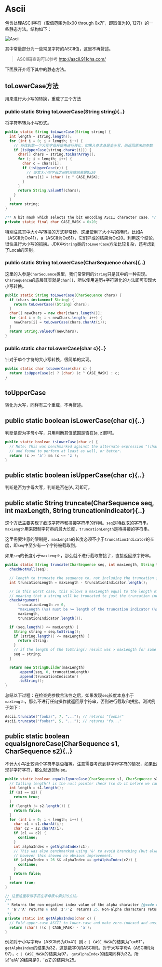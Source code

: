 # Ascii

包含处理ASCII字符（取值范围为0x00 through 0x7F，即取值为[0, 127)）的一些静态方法。结构如下：

![Ascii](https://ws2.sinaimg.cn/large/006tNc79ly1fvts6vpwpnj30j40iq74j.jpg)

其中常量部分为一些常见字符的ASCII值，这里不再赘述。

> ASCII码查询可以参考 http://ascii.911cha.com/

下面展开介绍下其中的静态方法。


## toLowerCase方法
用来进行大小写的转换，重载了三个方法
### public static String toLowerCase(String string){..}
将字符串转为小写形式。
```Java
public static String toLowerCase(String string) {
  int length = string.length();
  for (int i = 0; i < length; i++) {
    // 将找到第一个大写字母开始再进行转化，如果入参本身是全小写，则返回原来的参数
    if (isUpperCase(string.charAt(i))) {
      char[] chars = string.toCharArray();
      for (; i < length; i++) {
        char c = chars[i];
        if (isUpperCase(c)) {
          // 英文大小写字母之间的异或结果是Ox20
          chars[i] = (char) (c ^ CASE_MASK);
        }
      }
      return String.valueOf(chars);
    }
  }
  return string;
}

/** A bit mask which selects the bit encoding ASCII character case. */
private static final char CASE_MASK = 0x20;
```
特别注意其中大小写转换的方式非常秒，这里使用了大小写的掩码。比如A（ASCII为Ox41），a（ASCII为Ox61），它们异或的结果为Ox20。利用这个结论，很快进行大小写的抓换。JDK中`String`类的`toLowerCase`方法比较复杂，还考虑到了Local的区别。

### public static String toLowerCase(CharSequence chars){..}
这里的入参是`CharSequence`类型，我们常常用的`String`只是其中的一种实现。`CharSequence`的底层其实就是`char[]`，所以使用遍历+字符转化的方法即可实现大小写转换。

```java
public static String toLowerCase(CharSequence chars) {
  if (chars instanceof String) {
    return toLowerCase((String) chars);
  }
  char[] newChars = new char[chars.length()];
  for (int i = 0; i < newChars.length; i++) {
    newChars[i] = toLowerCase(chars.charAt(i));
  }
  return String.valueOf(newChars);
}
```

### public static char toLowerCase(char c){..}
针对于单个字符的大小写转换，很简单的实现。
```Java
public static char toLowerCase(char c) {
  return isUpperCase(c) ? (char) (c ^ CASE_MASK) : c;
}
```

## toUpperCase
转化为大写，同样有三个重载，不再赘述。

## public static boolean isLowerCase(char c){..}
判断是否为字母小写，只用判断其值范围是否在[a, z]即可。
```Java
public static boolean isLowerCase(char c) {
  // Note: This was benchmarked against the alternate expression "(char)(c - 'a') < 26" (Nov '13)
  // and found to perform at least as well, or better.
  return (c >= 'a') && (c <= 'z');
}
```

## public static boolean isUpperCase(char c){..}
判断是否为字母大写，判断是否在[A, Z]即可。

## public static String truncate(CharSequence seq, int maxLength, String truncationIndicator){..}
这个方法主要实现了截取字符串和拼接字符串的作用。`seq`是待截取的字符串。`maxLength`用来限制字符串的最大长度，`truncationLength`是待拼接的字符串。

这里需要注意的限制是，`maxLength`的长度必须不小于`truncationIndicator`的长度，即`seq`中至少有一个字符被截取到。

如果`seq`的长度小于`maxLength`，那么就不进行截取拼接了，直接返回原字符串。

```Java
public static String truncate(CharSequence seq, int maxLength, String truncationIndicator) {
  checkNotNull(seq);

  // length to truncate the sequence to, not including the truncation indicator
  int truncationLength = maxLength - truncationIndicator.length();

  // in this worst case, this allows a maxLength equal to the length of the truncationIndicator,
  // meaning that a string will be truncated to just the truncation indicator itself
  checkArgument(
      truncationLength >= 0,
      "maxLength (%s) must be >= length of the truncation indicator (%s)",
      maxLength,
      truncationIndicator.length());

  if (seq.length() <= maxLength) {
    String string = seq.toString();
    if (string.length() <= maxLength) {
      return string;
    }
    // if the length of the toString() result was > maxLength for some reason, truncate that
    seq = string;
  }

  return new StringBuilder(maxLength)
      .append(seq, 0, truncationLength)
      .append(truncationIndicator)
      .toString();
}
```
总结以下过程：在检查完参数合法性之后，如果发现`seq`长度本身小于`maxLength`，那么不进行任何操作就返回原字符串，否则进行截取和拼接。测试例子如下：
```Java
Ascii.truncate("foobar", 7, "..."); // returns "foobar"
Ascii.truncate("foobar", 5, "..."); // returns "fo..."
```

## public static boolean equalsIgnoreCase(CharSequence s1, CharSequence s2){..}
不计大小写比较两个字符串是否相等。注意需要考虑到非字母字符的情况，如果出现非字符字符，那么就返回false。

```Java
public static boolean equalsIgnoreCase(CharSequence s1, CharSequence s2) {
  // Calling length() is the null pointer check (so do it before we can exit early).
  int length = s1.length();
  if (s1 == s2) {
    return true;
  }
  if (length != s2.length()) {
    return false;
  }
  for (int i = 0; i < length; i++) {
    char c1 = s1.charAt(i);
    char c2 = s2.charAt(i);
    if (c1 == c2) {
      continue;
    }
    int alphaIndex = getAlphaIndex(c1);
    // This was also benchmarked using '&' to avoid branching (but always evaluate the rhs),
    // however this showed no obvious improvement.
    if (alphaIndex < 26 && alphaIndex == getAlphaIndex(c2)) {
      continue;
    }
    return false;
  }
  return true;
}

// 注意这里取得字符在字母表中索引的方法。
/**
 * Returns the non-negative index value of the alpha character {@code c}, regardless of case. Ie,
 * 'a'/'A' returns 0 and 'z'/'Z' returns 25. Non-alpha characters return a value of 26 or greater.
 */
private static int getAlphaIndex(char c) {
  // Fold upper-case ASCII to lower-case and make zero-indexed and unsigned (by casting to char).
  return (char) ((c | CASE_MASK) - 'a');
}
```
例如对于小写字母a（ASCII码为Ox41）则 `c | CASE_MASK`的结果为"ox61"，`getAlphaIndex`的结果为32，这是数字0的ASCII码。对于大写字母A（ASCII码为97），`c | CASE_MASK`的结果为97， `getAlphaIndex`的结果同样为32。所以"a/A"的结果是0，'z/Z'的结果为25。
